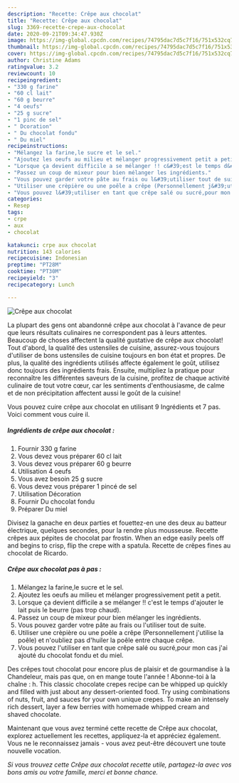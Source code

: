 ```yaml
---
description: "Recette: Crêpe aux chocolat"
title: "Recette: Crêpe aux chocolat"
slug: 3369-recette-crepe-aux-chocolat
date: 2020-09-21T09:34:47.930Z
image: https://img-global.cpcdn.com/recipes/74795dac7d5c7f16/751x532cq70/crepe-aux-chocolat-photo-principale-de-la-recette.jpg
thumbnail: https://img-global.cpcdn.com/recipes/74795dac7d5c7f16/751x532cq70/crepe-aux-chocolat-photo-principale-de-la-recette.jpg
cover: https://img-global.cpcdn.com/recipes/74795dac7d5c7f16/751x532cq70/crepe-aux-chocolat-photo-principale-de-la-recette.jpg
author: Christine Adams
ratingvalue: 3.2
reviewcount: 10
recipeingredient:
- "330 g farine"
- "60 cl lait"
- "60 g beurre"
- "4 oeufs"
- "25 g sucre"
- "1 pinc de sel"
- " Dcoration"
- " Du chocolat fondu"
- " Du miel"
recipeinstructions:
- "Mélangez la farine,le sucre et le sel."
- "Ajoutez les oeufs au milieu et mélanger progressivement petit a petit."
- "Lorsque ça devient difficile a se mélanger !! c&#39;est le temps d&#39;ajouter le lait puis le beurre (pas trop chaud)."
- "Passez un coup de mixeur pour bien mélanger les ingrédients."
- "Vous pouvez garder votre pâte au frais ou l&#39;utiliser tout de suite."
- "Utiliser une crèpière ou une poêle a crêpe (Personnellement j&#39;utilise la poêle) et n&#39;oubliez pas d&#39;huiler la poêle entre chaque crêpe."
- "Vous pouvez l&#39;utiliser en tant que crêpe salé ou sucré,pour mon cas j&#39;ai ajouté du chocolat fondu et du miel."
categories:
- Resep
tags:
- crpe
- aux
- chocolat

katakunci: crpe aux chocolat 
nutrition: 143 calories
recipecuisine: Indonesian
preptime: "PT28M"
cooktime: "PT30M"
recipeyield: "3"
recipecategory: Lunch

---
```



![Crêpe aux chocolat](https://img-global.cpcdn.com/recipes/74795dac7d5c7f16/751x532cq70/crepe-aux-chocolat-photo-principale-de-la-recette.jpg)

La plupart des gens ont abandonné crêpe aux chocolat à l'avance de peur que leurs résultats culinaires ne correspondent pas à leurs attentes. Beaucoup de choses affectent la qualité gustative de crêpe aux chocolat! Tout d'abord, la qualité des ustensiles de cuisine, assurez-vous toujours d'utiliser de bons ustensiles de cuisine toujours en bon état et propres. De plus, la qualité des ingrédients utilisés affecte également le goût, utilisez donc toujours des ingrédients frais. Ensuite, multipliez la pratique pour reconnaître les différentes saveurs de la cuisine, profitez de chaque activité culinaire de tout votre cœur, car les sentiments d'enthousiasme, de calme et de non précipitation affectent aussi le goût de la cuisine!

<!--inarticleads1-->

Vous pouvez cuire crêpe aux chocolat en utilisant 9 Ingrédients et 7 pas. Voici comment vous cuire il.

##### Ingrédients de crêpe aux chocolat :

1. Fournir 330 g farine
1. Vous devez vous préparer 60 cl lait
1. Vous devez vous préparer 60 g beurre
1. Utilisation 4 oeufs
1. Vous avez besoin 25 g sucre
1. Vous devez vous préparer 1 pincé de sel
1. Utilisation  Décoration
1. Fournir  Du chocolat fondu
1. Préparer  Du miel


Divisez la ganache en deux parties et fouettez-en une des deux au batteur électrique, quelques secondes, pour la rendre plus mousseuse. Recette crêpes aux pépites de chocolat par frostin. When an edge easily peels off and begins to crisp, flip the crepe with a spatula. Recette de crêpes fines au chocolat de Ricardo. 

<!--inarticleads2-->

##### Crêpe aux chocolat pas à pas :

1. Mélangez la farine,le sucre et le sel.
1. Ajoutez les oeufs au milieu et mélanger progressivement petit a petit.
1. Lorsque ça devient difficile a se mélanger !! c&#39;est le temps d&#39;ajouter le lait puis le beurre (pas trop chaud).
1. Passez un coup de mixeur pour bien mélanger les ingrédients.
1. Vous pouvez garder votre pâte au frais ou l&#39;utiliser tout de suite.
1. Utiliser une crèpière ou une poêle a crêpe (Personnellement j&#39;utilise la poêle) et n&#39;oubliez pas d&#39;huiler la poêle entre chaque crêpe.
1. Vous pouvez l&#39;utiliser en tant que crêpe salé ou sucré,pour mon cas j&#39;ai ajouté du chocolat fondu et du miel.


Des crêpes tout chocolat pour encore plus de plaisir et de gourmandise à la Chandeleur, mais pas que, on en mange toute l&#39;année ! Abonne-toi à la chaîne : h. This classic chocolate crepes recipe can be whipped up quickly and filled with just about any dessert-oriented food. Try using combinations of nuts, fruit, and sauces for your own unique crepes. To make an intensely rich dessert, layer a few berries with homemade whipped cream and shaved chocolate. 

<!--inarticleads1-->

<p>
Maintenant que vous avez terminé cette recette de Crêpe aux chocolat, explorez actuellement les recettes, appliquez-la et appréciez également. Vous ne le reconnaissez jamais - vous avez peut-être découvert une toute nouvelle vocation.
</p>

<p>
<i>Si vous trouvez cette Crêpe aux chocolat recette utile, partagez-la avec vos bons amis ou votre famille, merci et bonne chance.</i>
</p>
